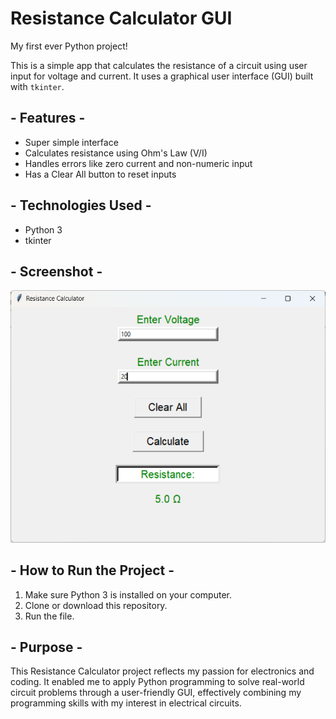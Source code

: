 # Resistance Calculator GUI

My first ever Python project!

This is a simple app that calculates the resistance of a circuit using user input for voltage and current. It uses a graphical user interface (GUI) built with `tkinter`.

## - Features -
- Super simple interface
- Calculates resistance using Ohm's Law (V/I)
- Handles errors like zero current and non-numeric input
- Has a Clear All button to reset inputs

## - Technologies Used -
- Python 3
- tkinter

## - Screenshot -
![Screenshot](screenshot_of_project.png)

## - How to Run the Project -
1. Make sure Python 3 is installed on your computer.
2. Clone or download this repository.
3. Run the file.
   
## - Purpose -
This Resistance Calculator project reflects my passion for electronics and coding. It enabled me to apply Python programming to solve real-world circuit problems through a user-friendly GUI, effectively combining my programming skills with my interest in electrical circuits.
